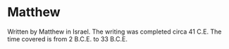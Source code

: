 # Matthew

Written by Matthew in Israel. The writing was completed circa 41 C.E. The time covered is from 2 B.C.E. to 33 B.C.E.
